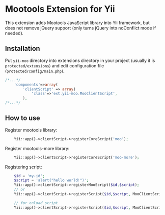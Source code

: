 Mootools Extension for Yii
===========================

This extension adds Mootools JavaScript library into Yii framework, but does not remove jQuery support (only turns jQuery into noConflict mode if needed).

Installation
---------------------------
Put `yii-moo` directory into extensions directory in your project (usually it is `protected/extensions`) and edit configuration file (`protected/config/main.php`).

```php
/*...*/
	'components'=>array(
		'clientScript' => array(
			'class'=>'ext.yii-moo.MooClientScript',
		),
/*...*/
```

How to use
---------------------------

Register mootools library:
```php
	Yii::app()->clientScript->registerCoreScript('moo');
```

Register mootools-more library:
```php
	Yii::app()->clientScript->registerCoreScript('moo-more');
```

Registering script:
```php
	$id = 'my-id';
	$script = 'alert("hello world!")';
	Yii::app()->clientScript->registerMooScript($id,$script); 
	// or
	Yii::app()->clientScript->registerScript($id,$script, MooClientScript::POS_MOOREADY); 

	// for onload script
	Yii::app()->clientScript->registerScript($id,$script, MooClientScript::POS_MOOLOAD); 
```

